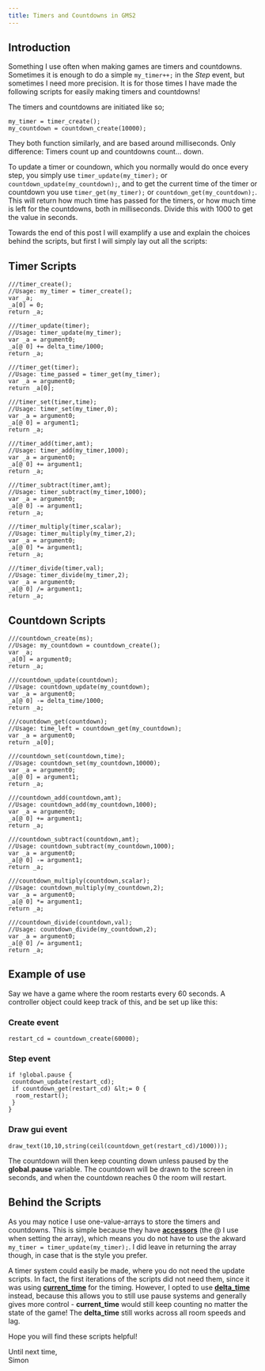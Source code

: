 ```yaml
---
title: Timers and Countdowns in GMS2
---
```


## Introduction

Something I use often when making games are timers and countdowns. Sometimes it is enough to do a simple `my_timer++;` in the _Step_ event, but sometimes I need more precision. It is for those times I have made the following scripts for easily making timers and countdowns!

The timers and countdowns are initiated like so;

```gml
my_timer = timer_create();
my_countdown = countdown_create(10000);
```

They both function similarly, and are based around milliseconds. Only difference: Timers count up and countdowns count... down.

To update a timer or coundown, which you normally would do once every step, you simply use `timer_update(my_timer);` or `countdown_update(my_countdown);`, and to get the current time of the timer or countdown you use `timer_get(my_timer);` or `countdown_get(my_countdown);`. This will return how much time has passed for the timers, or how much time is left for the countdowns, both in milliseconds. Divide this with 1000 to get the value in seconds.

Towards the end of this post I will examplify a use and explain the choices behind the scripts, but first I will simply lay out all the scripts:
## Timer Scripts

```gml
///timer_create();
//Usage: my_timer = timer_create();
var _a;
_a[0] = 0;
return _a;
```

```gml
///timer_update(timer);
//Usage: timer_update(my_timer);
var _a = argument0;
_a[@ 0] += delta_time/1000;
return _a;
```

```gml
///timer_get(timer);
//Usage: time_passed = timer_get(my_timer);
var _a = argument0;
return _a[0];
```

```gml
///timer_set(timer,time);
//Usage: timer_set(my_timer,0);
var _a = argument0;
_a[@ 0] = argument1;
return _a;
```

```gml
///timer_add(timer,amt);
//Usage: timer_add(my_timer,1000);
var _a = argument0;
_a[@ 0] += argument1;
return _a;
```

```gml
///timer_subtract(timer,amt);
//Usage: timer_subtract(my_timer,1000);
var _a = argument0;
_a[@ 0] -= argument1;
return _a;
```

```gml
///timer_multiply(timer,scalar);
//Usage: timer_multiply(my_timer,2);
var _a = argument0;
_a[@ 0] *= argument1;
return _a;
```

```gml
///timer_divide(timer,val);
//Usage: timer_divide(my_timer,2);
var _a = argument0;
_a[@ 0] /= argument1;
return _a;
```

## Countdown Scripts

```gml
///countdown_create(ms);
//Usage: my_countdown = countdown_create();
var _a;
_a[0] = argument0;
return _a;
```

```gml
///countdown_update(countdown);
//Usage: countdown_update(my_countdown);
var _a = argument0;
_a[@ 0] -= delta_time/1000;
return _a;
```

```gml
///countdown_get(countdown);
//Usage: time_left = countdown_get(my_countdown);
var _a = argument0;
return _a[0];
```

```gml
///countdown_set(countdown,time);
//Usage: countdown_set(my_countdown,10000);
var _a = argument0;
_a[@ 0] = argument1;
return _a;
```

```gml
///countdown_add(countdown,amt);
//Usage: countdown_add(my_countdown,1000);
var _a = argument0;
_a[@ 0] += argument1;
return _a;
```

```gml
///countdown_subtract(countdown,amt);
//Usage: countdown_subtract(my_countdown,1000);
var _a = argument0;
_a[@ 0] -= argument1;
return _a;
```

```gml
///countdown_multiply(countdown,scalar);
//Usage: countdown_multiply(my_countdown,2);
var _a = argument0;
_a[@ 0] *= argument1;
return _a;
```

```gml
///countdown_divide(countdown,val);
//Usage: countdown_divide(my_countdown,2);
var _a = argument0;
_a[@ 0] /= argument1;
return _a;
```

## Example of use

Say we have a game where the room restarts every 60 seconds. A controller object could keep track of this, and be set up like this:

### Create event

```gml
restart_cd = countdown_create(60000);
```

### Step event

```gml
if !global.pause {
 countdown_update(restart_cd);
 if countdown_get(restart_cd) &lt;= 0 {
  room_restart();
 }
}
```

### Draw gui event

```gml
draw_text(10,10,string(ceil(countdown_get(restart_cd)/1000)));
```

The countdown will then keep counting down unless paused by the **global.pause** variable. The countdown will be drawn to the screen in seconds, and when the countdown reaches 0 the room will restart.

## Behind the Scripts

As you may notice I use one-value-arrays to store the timers and countdowns. This is simple because they have [**accessors**](https://docs.yoyogames.com/source/dadiospice/002_reference/001_gml%20language%20overview/accessors.html) (the @ I use when setting the array), which means you do not have to use the akward `my_timer = timer_update(my_timer);`. I did leave in returning the array though, in case that is the style you prefer.

A timer system could easily be made, where you do not need the update scripts. In fact, the first iterations of the scripts did not need them, since it was using [**current_time**](https://docs.yoyogames.com/source/dadiospice/002_reference/date%20and%20time/current_time.html) for the timing. However, I opted to use [**delta_time**](https://docs.yoyogames.com/source/dadiospice/002_reference/date%20and%20time/delta_time.html) instead, because this allows you to still use pause systems and generally gives more control - **current_time** would still keep counting no matter the state of the game! The **delta_time** still works across all room speeds and lag.

Hope you will find these scripts helpful!

Until next time,<br>
Simon
